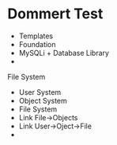 Dommert Test
==============

* Templates
* Foundation
* MySQLi + Database Library
*

File System
* User System
* Object System
* File System
* Link File->Objects
* Link User->Oject->File
* 

